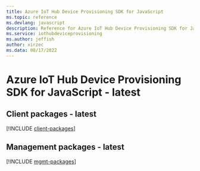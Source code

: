 ```yaml
---
title: Azure IoT Hub Device Provisioning SDK for JavaScript
ms.topic: reference
ms.devlang: javascript
description: Reference for Azure IoT Hub Device Provisioning SDK for JavaScript
ms.service: iothubdeviceprovisioning
ms.author: jeffish
author: xirzec
ms.data: 08/17/2022
---
```

# Azure IoT Hub Device Provisioning SDK for JavaScript - latest

## Client packages - latest
[!INCLUDE [client-packages](iot-hub-device-provisioning-client-index.md)]
## Management packages - latest
[!INCLUDE [mgmt-packages](iot-hub-device-provisioning-mgmt-index.md)]